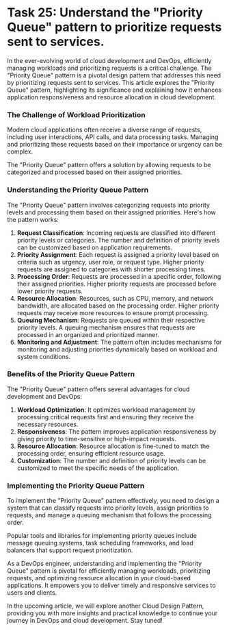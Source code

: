 # Task 25: Understand the "Priority Queue" pattern to prioritize requests sent to services.

In the ever-evolving world of cloud development and DevOps, efficiently managing workloads and prioritizing requests is a critical challenge. The "Priority Queue" pattern is a pivotal design pattern that addresses this need by prioritizing requests sent to services. This article explores the "Priority Queue" pattern, highlighting its significance and explaining how it enhances application responsiveness and resource allocation in cloud development.

### **The Challenge of Workload Prioritization**

Modern cloud applications often receive a diverse range of requests, including user interactions, API calls, and data processing tasks. Managing and prioritizing these requests based on their importance or urgency can be complex.

The "Priority Queue" pattern offers a solution by allowing requests to be categorized and processed based on their assigned priorities.

### **Understanding the Priority Queue Pattern**

The "Priority Queue" pattern involves categorizing requests into priority levels and processing them based on their assigned priorities. Here's how the pattern works:

1. **Request Classification**: Incoming requests are classified into different priority levels or categories. The number and definition of priority levels can be customized based on application requirements.
2. **Priority Assignment**: Each request is assigned a priority level based on criteria such as urgency, user role, or request type. Higher priority requests are assigned to categories with shorter processing times.
3. **Processing Order**: Requests are processed in a specific order, following their assigned priorities. Higher priority requests are processed before lower priority requests.
4. **Resource Allocation**: Resources, such as CPU, memory, and network bandwidth, are allocated based on the processing order. Higher priority requests may receive more resources to ensure prompt processing.
5. **Queuing Mechanism**: Requests are queued within their respective priority levels. A queuing mechanism ensures that requests are processed in an organized and prioritized manner.
6. **Monitoring and Adjustment**: The pattern often includes mechanisms for monitoring and adjusting priorities dynamically based on workload and system conditions.

### **Benefits of the Priority Queue Pattern**

The "Priority Queue" pattern offers several advantages for cloud development and DevOps:

1. **Workload Optimization**: It optimizes workload management by processing critical requests first and ensuring they receive the necessary resources.
2. **Responsiveness**: The pattern improves application responsiveness by giving priority to time-sensitive or high-impact requests.
3. **Resource Allocation**: Resource allocation is fine-tuned to match the processing order, ensuring efficient resource usage.
4. **Customization**: The number and definition of priority levels can be customized to meet the specific needs of the application.

### **Implementing the Priority Queue Pattern**

To implement the "Priority Queue" pattern effectively, you need to design a system that can classify requests into priority levels, assign priorities to requests, and manage a queuing mechanism that follows the processing order.

Popular tools and libraries for implementing priority queues include message queuing systems, task scheduling frameworks, and load balancers that support request prioritization.

As a DevOps engineer, understanding and implementing the "Priority Queue" pattern is pivotal for efficiently managing workloads, prioritizing requests, and optimizing resource allocation in your cloud-based applications. It empowers you to deliver timely and responsive services to users and clients.

In the upcoming article, we will explore another Cloud Design Pattern, providing you with more insights and practical knowledge to continue your journey in DevOps and cloud development. Stay tuned!